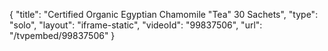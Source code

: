 {
    "title": "Certified Organic Egyptian Chamomile \"Tea\"  30 Sachets",
    "type": "solo",
    "layout": "iframe-static",
    "videoId": "99837506",
    "url": "\/tvpembed\/99837506"
}